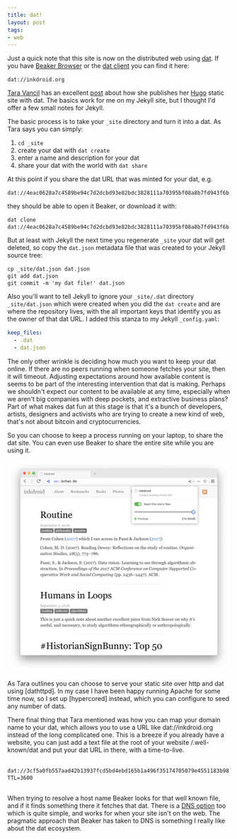 ```yaml
---
title: dat!
layout: post
tags:
- web
---
```



Just a quick note that this site is now on the distributed web using [dat]. If
you have [Beaker Browser] or the [dat client] you can find it here:

    dat://inkdroid.org

[Tara Vancil] has an excellent [post] about how she publishes her [Hugo] static
site with dat. The basics work for me on my Jekyll site, but I thought I'd offer
a few small notes for Jekyll.

The basic process is to take your `_site` directory and turn it into a dat. As
Tara says you can simply:

1. `cd _site`
2. create your dat with `dat create`
3. enter a name and description for your dat
4. share your dat with the world with `dat share`

At this point if you share the dat URL that was minted for your dat, e.g. 

    dat://4eac0628a7c4589be94c7d2dcbd93e82bdc3828111a70395bf08a8b7fd943f6b

they should be able to open it Beaker, or download it with:

    dat clone dat://4eac0628a7c4589be94c7d2dcbd93e82bdc3828111a70395bf08a8b7fd943f6b

But at least with Jekyll the next time you regenerate `_site` your dat will get deleted, so copy the `dat.json` metadata file that was created to your Jekyll source tree:

    cp _site/dat.json dat.json
    git add dat.json
    git commit -m 'my dat file!' dat.json

Also you'll want to tell Jekyll to ignore your `_site/.dat` directory `_site/dat.json` which were created when you did the `dat create` and are where the repository lives, with the all important keys that identify you as the owner of that dat URL. I added this stanza to my Jekyll `_config.yaml`:

```yaml
keep_files:
  - .dat
  - dat.json
```

The only other wrinkle is deciding how much you want to keep your dat online. If
there are no peers running when someone fetches your site, then it will timeout.
Adjusting expectations around how available content is seems to be part of the
interesting intervention that dat is making. Perhaps we shouldn't expect our
content to be available at any time, especially when we aren't big companies
with deep pockets, and extractive business plans? Part of what makes dat fun at
this stage is that it's a bunch of developers, artists, designers and activists
who are trying to create a new kind of web, that's not about bitcoin and
cryptocurrencies.

So you can choose to keep a process running on your laptop, to share the dat
site. You can even use Beaker to share the entire site while you are using it.

<img class="img-fluid" src="/images/beaker.png">

As Tara outlines you can choose to serve your static site over http and dat
using [dathttpd]. In my case I have been happy running Apache for some time now,
so I set up [hypercored] instead, which you can configure to seed any number of
dats.

There final thing that Tara mentioned was how you can map your domain name to
your dat, which allows you to use a URL like dat://inkdroid.org instead of the
long complicated one. This is a breeze if you already have a website, you can
just add a text file at the root of your website /.well-known/dat and put your
dat URL in there, with a time-to-live.

<pre>
<code>
dat://3cf5a0fb557aad42b13937fcd5bd4ebd165b1a496f35174705079e4551183b98
TTL=3600
</code>
</pre>

When trying to resolve a host name Beaker looks for that well known file, and if
it finds something there it fetches that dat. There is a [DNS option] too which
is quite simple, and works for when your site isn't on the web. The pragmatic
approach that Beaker has taken to DNS is something I really like about the dat
ecosystem.


[dat]: https://datproject.org/
[Beaker Browser]: https://beakerbrowser.com/
[dat client]: https://www.npmjs.com/package/dat
[Tara Vancil]: https://twitter.com/taravancil
[post]: https://taravancil.com/blog/how-i-publish-taravancil-com/
[dathttps]: https://github.com/beakerbrowser/dathttpd
[DNS option]: https://www.datprotocol.com/deps/0005-dns/
[Hugo]: https://gohugo.io/
